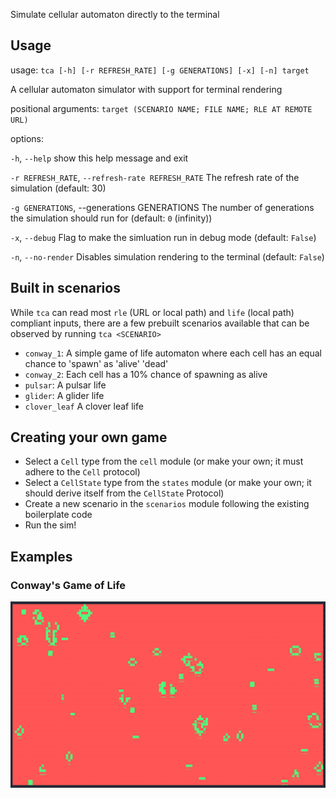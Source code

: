 Simulate cellular automaton directly to the terminal

## Usage

usage: `tca [-h] [-r REFRESH_RATE] [-g GENERATIONS] [-x] [-n] target`

A cellular automaton simulator with support for terminal rendering

positional arguments:
  `target (SCENARIO NAME; FILE NAME; RLE AT REMOTE URL)`

options:

  `-h`, `--help`            show this help message and exit

  `-r REFRESH_RATE`, `--refresh-rate REFRESH_RATE`
                            The refresh rate of the simulation (default: 30)

  `-g GENERATIONS`, --generations GENERATIONS
                            The number of generations the simulation should run for (default: `0` (infinity))

  `-x`, `--debug`           Flag to make the simluation run in debug mode (default: `False`)

  `-n`, `--no-render`       Disables simulation rendering to the terminal (default: `False`)


## Built in scenarios
While `tca` can read most `rle` (URL or local path) and `life` (local path) compliant inputs, there are a few prebuilt scenarios available that can be observed by running `tca <SCENARIO>`

- `conway_1`: A simple game of life automaton where each cell has an equal chance to 'spawn' as 'alive' 'dead'
- `conway_2`: Each cell has a 10% chance of spawning as alive
- `pulsar`: A pulsar life
- `glider`: A glider life
- `clover_leaf` A clover leaf life

## Creating your own game
- Select a `Cell` type from the `cell` module (or make your own; it must adhere to the `Cell` protocol)
- Select a `CellState` type from the `states` module (or make your own; it should derive itself from the `CellState` Protocol)
- Create a new scenario in the `scenarios` module following the existing boilerplate code
- Run the sim!

## Examples
### Conway's Game of Life
![Conway's Game of Life](conway.gif)
